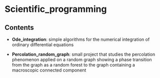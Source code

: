 # **Scientific_programming**

## **Contents**

* **Ode_integration**: simple algorithms for the numerical integration of ordinary differential equations

* **Percolation_random_graph**: small project that studies the percolation phenomenon applied on a random graph showing a phase transition from the graph as a random forest to the graph containing a macroscopic connected component
